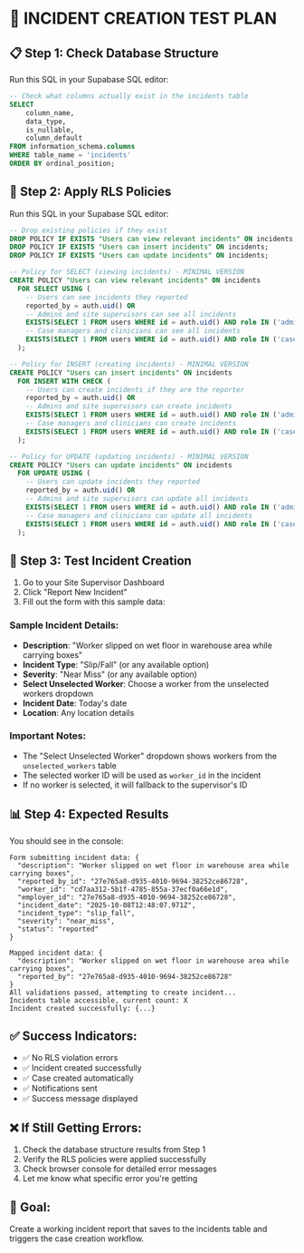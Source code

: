 # 🎯 INCIDENT CREATION TEST PLAN

## 📋 Step 1: Check Database Structure
Run this SQL in your Supabase SQL editor:

```sql
-- Check what columns actually exist in the incidents table
SELECT 
    column_name, 
    data_type, 
    is_nullable, 
    column_default
FROM information_schema.columns 
WHERE table_name = 'incidents' 
ORDER BY ordinal_position;
```

## 🔐 Step 2: Apply RLS Policies
Run this SQL in your Supabase SQL editor:

```sql
-- Drop existing policies if they exist
DROP POLICY IF EXISTS "Users can view relevant incidents" ON incidents;
DROP POLICY IF EXISTS "Users can insert incidents" ON incidents;
DROP POLICY IF EXISTS "Users can update incidents" ON incidents;

-- Policy for SELECT (viewing incidents) - MINIMAL VERSION
CREATE POLICY "Users can view relevant incidents" ON incidents
  FOR SELECT USING (
    -- Users can see incidents they reported
    reported_by = auth.uid() OR 
    -- Admins and site supervisors can see all incidents
    EXISTS(SELECT 1 FROM users WHERE id = auth.uid() AND role IN ('admin', 'site_supervisor')) OR
    -- Case managers and clinicians can see all incidents
    EXISTS(SELECT 1 FROM users WHERE id = auth.uid() AND role IN ('case_manager', 'clinician'))
  );

-- Policy for INSERT (creating incidents) - MINIMAL VERSION
CREATE POLICY "Users can insert incidents" ON incidents
  FOR INSERT WITH CHECK (
    -- Users can create incidents if they are the reporter
    reported_by = auth.uid() OR
    -- Admins and site supervisors can create incidents
    EXISTS(SELECT 1 FROM users WHERE id = auth.uid() AND role IN ('admin', 'site_supervisor')) OR
    -- Case managers and clinicians can create incidents
    EXISTS(SELECT 1 FROM users WHERE id = auth.uid() AND role IN ('case_manager', 'clinician'))
  );

-- Policy for UPDATE (updating incidents) - MINIMAL VERSION
CREATE POLICY "Users can update incidents" ON incidents
  FOR UPDATE USING (
    -- Users can update incidents they reported
    reported_by = auth.uid() OR 
    -- Admins and site supervisors can update all incidents
    EXISTS(SELECT 1 FROM users WHERE id = auth.uid() AND role IN ('admin', 'site_supervisor')) OR
    -- Case managers and clinicians can update all incidents
    EXISTS(SELECT 1 FROM users WHERE id = auth.uid() AND role IN ('case_manager', 'clinician'))
  );
```

## 🧪 Step 3: Test Incident Creation
1. Go to your Site Supervisor Dashboard
2. Click "Report New Incident"
3. Fill out the form with this sample data:

### Sample Incident Details:
- **Description**: "Worker slipped on wet floor in warehouse area while carrying boxes"
- **Incident Type**: "Slip/Fall" (or any available option)
- **Severity**: "Near Miss" (or any available option)
- **Select Unselected Worker**: Choose a worker from the unselected workers dropdown
- **Incident Date**: Today's date
- **Location**: Any location details

### Important Notes:
- The "Select Unselected Worker" dropdown shows workers from the `unselected_workers` table
- The selected worker ID will be used as `worker_id` in the incident
- If no worker is selected, it will fallback to the supervisor's ID

## 📊 Step 4: Expected Results
You should see in the console:

```
Form submitting incident data: {
  "description": "Worker slipped on wet floor in warehouse area while carrying boxes",
  "reported_by_id": "27e765a8-d935-4010-9694-38252ce86728",
  "worker_id": "cd7aa312-5b1f-4785-855a-37ecf0a66e1d",
  "employer_id": "27e765a8-d935-4010-9694-38252ce86728",
  "incident_date": "2025-10-08T12:48:07.971Z",
  "incident_type": "slip_fall",
  "severity": "near_miss",
  "status": "reported"
}

Mapped incident data: {
  "description": "Worker slipped on wet floor in warehouse area while carrying boxes",
  "reported_by": "27e765a8-d935-4010-9694-38252ce86728"
}
All validations passed, attempting to create incident...
Incidents table accessible, current count: X
Incident created successfully: {...}
```

## ✅ Success Indicators:
- ✅ No RLS violation errors
- ✅ Incident created successfully
- ✅ Case created automatically
- ✅ Notifications sent
- ✅ Success message displayed

## ❌ If Still Getting Errors:
1. Check the database structure results from Step 1
2. Verify the RLS policies were applied successfully
3. Check browser console for detailed error messages
4. Let me know what specific error you're getting

## 🎯 Goal:
Create a working incident report that saves to the incidents table and triggers the case creation workflow.
